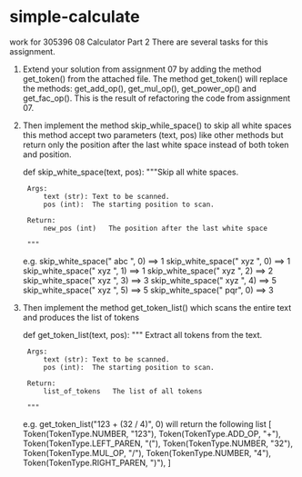 # simple-calculate
work for 305396 08 Calculator Part 2
There are several tasks for this assignment.

1. Extend your solution from assignment 07 by adding the method get_token() from the attached file.  The method get_token() will replace the methods: get_add_op(), get_mul_op(), get_power_op() and get_fac_op().  This is the result of refactoring the code from assignment 07.  

2. Then implement the method skip_while_space() to skip all white spaces this method accept two parameters (text, pos) like other methods but return only the position after the last white space instead of both token and position.

    def skip_white_space(text, pos):
        """Skip all white spaces.
       
        Args:
            text (str): Text to be scanned.
            pos (int):  The starting position to scan.
           
        Return:
            new_pos (int)   The position after the last white space
       
        """
   
    e.g. skip_white_space(" abc ", 0) ==> 1
         skip_white_space(" xyz ", 0) ==> 1
         skip_white_space(" xyz ", 1) ==> 1
         skip_white_space(" xyz ", 2) ==> 2
         skip_white_space(" xyz ", 3) ==> 3
         skip_white_space(" xyz ", 4) ==> 5
         skip_white_space(" xyz ", 5) ==> 5
         skip_white_space("   pqr", 0) ==> 3
         
3. Then implement the method get_token_list() which scans the entire text and
    produces the list of tokens
   
    def get_token_list(text, pos):
        """
        Extract all tokens from the text.
       
        Args:
            text (str): Text to be scanned.
            pos (int):  The starting position to scan.
           
        Return:
            list_of_tokens   The list of all tokens
       
        """
       
    e.g. get_token_list("123 + (32 / 4)", 0) will return the following list
        [
            Token(TokenType.NUMBER, "123"),
            Token(TokenType.ADD_OP, "+"),
            Token(TokenType.LEFT_PAREN, "("),
            Token(TokenType.NUMBER, "32"),
            Token(TokenType.MUL_OP, "/"),
            Token(TokenType.NUMBER, "4"),
            Token(TokenType.RIGHT_PAREN, ")"),
        ]
